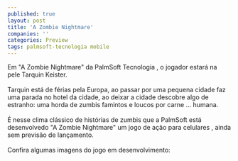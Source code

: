 ```yaml
---
published: true
layout: post
title: 'A Zombie Nightmare'
companies: ''
categories: Preview
tags: palmsoft-tecnologia mobile
---
```

Em &quot;A Zombie Nightmare&quot;  da PalmSoft Tecnologia
, o jogador estar&aacute; na pele Tarquin Keister. <br /><br />Tarquin est&aacute; de f&eacute;rias pela Europa, ao passar por uma pequena cidade faz uma parada no hotel da cidade, ao deixar a cidade descobre algo de estranho: uma horda de zumbis famintos e loucos por carne ... humana.<br /><br />&Eacute; nesse clima cl&aacute;ssico de hist&oacute;rias de zumbis que a PalmSoft est&aacute; desenvolvedo &quot;A Zombie Nightmare&quot; um jogo de a&ccedil;&atilde;o
 para celulares
, ainda sem previs&atilde;o de lan&ccedil;amento.<br /><br />Confira algumas imagens do jogo em desenvolvimento:<br /><br />